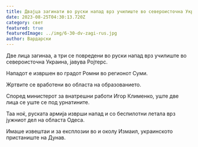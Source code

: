 ```yaml
---
title: Двајца загинати во руски напад врз училиште во североисточна Украина
date: 2023-08-25T04:30:13.720Z
category: свет
featured: true
featuredImage: ../img/6-30-dv-zagi-rus.jpg
author: Вардарски
---
```

Две лица загинаа, а три се повредени во руски напад врз училиште во североисточна Украина, јавува Ројтерс.

Нападот е извршен во градот Ромни во регионот Суми.

Жртвите се вработени во областа на образованието.

Според министерот за внатрешни работи Игор Клименко, уште две лица се уште се под урнатините.

Таа ноќ, руската армија изврши напад и со беспилотни летала врз јужниот дел на областа Одеса.

Имаше извештаи и за експлозии во и околу Измаил, украинското пристаниште на Дунав.